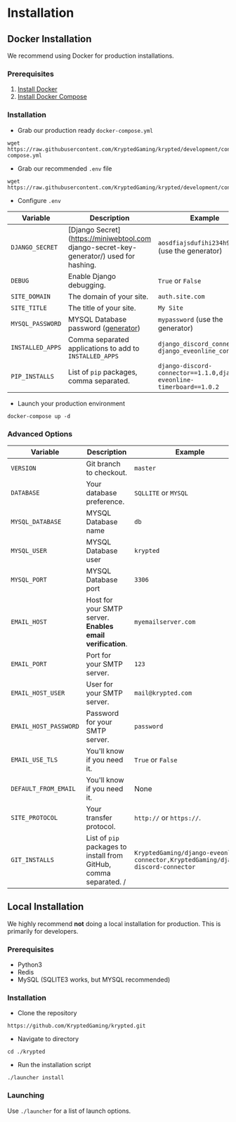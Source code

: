 # Installation

## Docker Installation
We recommend using Docker for production installations. 

### Prerequisites
1. [Install Docker](https://docs.docker.com/get-docker/)
2. [Install Docker Compose](https://docs.docker.com/compose/install/)

### Installation
* Grab our production ready `docker-compose.yml`
```
wget https://raw.githubusercontent.com/KryptedGaming/krypted/development/conf/docker-compose.yml
```
* Grab our recommended `.env` file
```
wget https://raw.githubusercontent.com/KryptedGaming/krypted/development/conf/.env
```
*  Configure `.env`

|   Variable    |    Description   | Example | 
|  -  |  ---  | -- | 
| `DJANGO_SECRET`    |   [Django Secret](https://miniwebtool.com django-secret-key-generator/) used for hashing.  | `aosdfiajsdufihi234h9fasd` (use the generator) | 
| `DEBUG` | Enable Django debugging. | `True` or `False` | 
| `SITE_DOMAIN` | The domain of your site. | `auth.site.com` | 
| `SITE_TITLE` | The title of your site. | `My Site` | 
| `MYSQL_PASSWORD`    |   MYSQL Database password ([generator](https://passwordsgenerator.net/))  | `mypassword` (use the generator) | 
| `INSTALLED_APPS` | Comma separated applications to add to `INSTALLED_APPS` | `django_discord_connector, django_eveonline_connector` | 
| `PIP_INSTALLS` | List of `pip` packages, comma separated. | `django-discord-connector==1.1.0,django-eveonline-timerboard==1.0.2` | 

*  Launch your production environment
```
docker-compose up -d
```

### Advanced Options 

|   Variable    |    Description   | Example | 
|  -  |  ---  | -- | 
| `VERSION`    |   Git branch to checkout. | `master` | 
| `DATABASE` | Your database preference. | `SQLLITE` or `MYSQL` | 
| `MYSQL_DATABASE`    |   MYSQL Database name    | `db` | 
| `MYSQL_USER`    |   MYSQL Database user   | `krypted` | 
| `MYSQL_PORT`    |   MYSQL Database port   | `3306` | 
| `EMAIL_HOST` | Host for your SMTP server. **Enables email verification**. | `myemailserver.com` | 
| `EMAIL_PORT` | Port for your SMTP server. | `123` | 
| `EMAIL_HOST_USER` | User for your SMTP server. | `mail@krypted.com` | 
| `EMAIL_HOST_PASSWORD` | Password for your SMTP server. | `password` | 
| `EMAIL_USE_TLS` | You'll know if you need it. | `True` or `False` | 
| `DEFAULT_FROM_EMAIL` | You'll know if you need it. | None |
| `SITE_PROTOCOL` | Your transfer protocol. | `http://` or `https://`. 
| `GIT_INSTALLS`| List of `pip` packages to install from GitHub, comma separated. <User>/<Repository>| `KryptedGaming/django-eveonline-connector,KryptedGaming/django-discord-connector` |

## Local Installation
We highly recommend **not** doing a local installation for production. This is primarily for developers.

### Prerequisites
* Python3
* Redis
* MySQL (SQLITE3 works, but MYSQL recommended)

### Installation 
* Clone the repository 
```
https://github.com/KryptedGaming/krypted.git
```
* Navigate to directory
```
cd ./krypted
```
* Run the installation script
```
./launcher install
```

### Launching
Use `./launcher` for a list of launch options.
